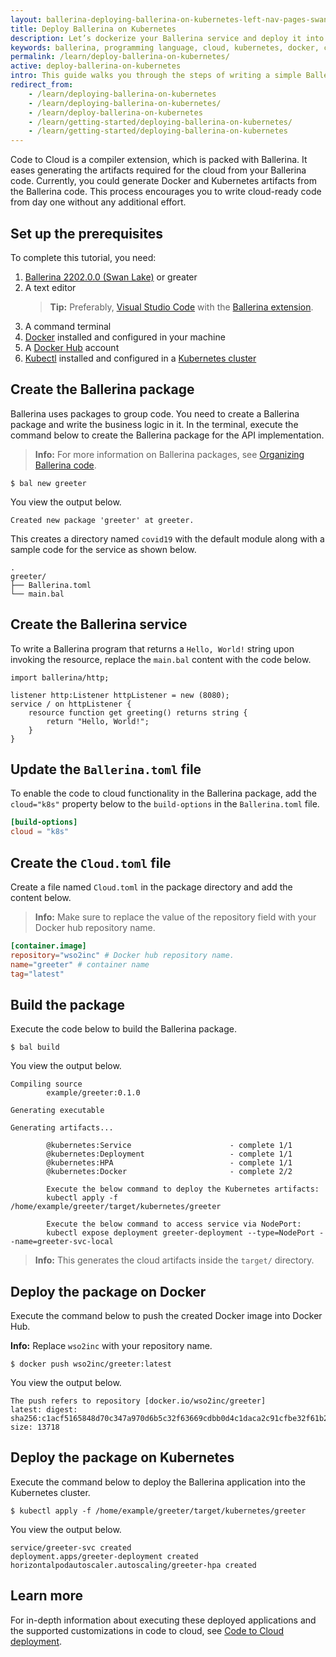 ```yaml
---
layout: ballerina-deploying-ballerina-on-kubernetes-left-nav-pages-swanlake
title: Deploy Ballerina on Kubernetes
description: Let’s dockerize your Ballerina service and deploy it into Kubernetes.
keywords: ballerina, programming language, cloud, kubernetes, docker, cloud-native
permalink: /learn/deploy-ballerina-on-kubernetes/
active: deploy-ballerina-on-kubernetes
intro: This guide walks you through the steps of writing a simple Ballerina service, dockerizing the application, and deploy it in Kubernetes.
redirect_from:
    - /learn/deploying-ballerina-on-kubernetes
    - /learn/deploying-ballerina-on-kubernetes/
    - /learn/deploy-ballerina-on-kubernetes
    - /learn/getting-started/deploying-ballerina-on-kubernetes/
    - /learn/getting-started/deploying-ballerina-on-kubernetes
---
```


Code to Cloud is a compiler extension, which is packed with Ballerina. It eases generating the artifacts required for the cloud from your Ballerina code. Currently, you could generate Docker and Kubernetes artifacts from the Ballerina code. This process encourages you to write cloud-ready code from day one without any additional effort. 

## Set up the prerequisites

To complete this tutorial, you need:

1. [Ballerina 2202.0.0 (Swan Lake)](https://ballerina.io/learn/installing-ballerina/setting-up-ballerina/) or greater
2. A text editor
    >**Tip:** Preferably, [Visual Studio Code](https://code.visualstudio.com/) with the [Ballerina extension](https://marketplace.visualstudio.com/items?itemName=WSO2.ballerina).
3. A command terminal
4. [Docker](https://www.docker.com/) installed and configured in your machine
5. A [Docker Hub](https://hub.docker.com/) account
6. [Kubectl](https://kubernetes.io/docs/tasks/tools/) installed and configured in a [Kubernetes cluster](https://minikube.sigs.k8s.io/docs/start/)

## Create the Ballerina package

Ballerina uses packages to group code. You need to create a Ballerina package and write the business logic in it. In the terminal, execute the command below to create the Ballerina package for the API implementation.

> **Info:** For more information on Ballerina packages, see [Organizing Ballerina code](/learn/organizing-ballerina-code/).

```
$ bal new greeter
```

You view the output below.


```
Created new package 'greeter' at greeter.
```

This creates a directory named `covid19` with the default module along with a sample code for the service as shown below. 

```
.
greeter/
├── Ballerina.toml
└── main.bal
```

## Create the Ballerina service

To write a Ballerina program that returns a `Hello, World!` string upon invoking the resource, replace the `main.bal` content with the code below.

```ballerina
import ballerina/http;

listener http:Listener httpListener = new (8080);
service / on httpListener {
    resource function get greeting() returns string { 
        return "Hello, World!"; 
    }
}
```

## Update the `Ballerina.toml` file

To enable the code to cloud functionality in the Ballerina package, add the `cloud="k8s"` property below to the `build-options` in the `Ballerina.toml` file.

```toml
[build-options]
cloud = "k8s"
```

## Create the `Cloud.toml` file

Create a file named `Cloud.toml` in the package directory and add the content below. 

>**Info:** Make sure to replace the value of the repository field with your Docker hub repository name.

```toml
[container.image]
repository="wso2inc" # Docker hub repository name.
name="greeter" # container name
tag="latest"
```

## Build the package

Execute the code below to build the Ballerina package.

```
$ bal build
```

You view the output below.

```
Compiling source
        example/greeter:0.1.0

Generating executable

Generating artifacts...

        @kubernetes:Service                      - complete 1/1
        @kubernetes:Deployment                   - complete 1/1
        @kubernetes:HPA                          - complete 1/1
        @kubernetes:Docker                       - complete 2/2 

        Execute the below command to deploy the Kubernetes artifacts: 
        kubectl apply -f /home/example/greeter/target/kubernetes/greeter

        Execute the below command to access service via NodePort: 
        kubectl expose deployment greeter-deployment --type=NodePort --name=greeter-svc-local
```

>**Info:** This generates the cloud artifacts inside the `target/` directory.

## Deploy the package on Docker

Execute the command below to push the created Docker image into Docker Hub.

**Info:** Replace `wso2inc` with your repository name.

```
$ docker push wso2inc/greeter:latest
```

You view the output below.

```
The push refers to repository [docker.io/wso2inc/greeter]
latest: digest: sha256:c1acf5165848d70c347a970d6b5c32f63669cdbb0d4c1daca2c91cfbe32f61b2 size: 13718
```

## Deploy the package on Kubernetes

Execute the command below to deploy the Ballerina application into the Kubernetes cluster.

```
$ kubectl apply -f /home/example/greeter/target/kubernetes/greeter
```
You view the output below.

```ballerina
service/greeter-svc created
deployment.apps/greeter-deployment created
horizontalpodautoscaler.autoscaling/greeter-hpa created
```

## Learn more

For in-depth information about executing these deployed applications and the supported customizations in code to cloud, see [Code to Cloud deployment](/learn/run-ballerina-programs-in-the-cloud/code-to-cloud-deployment/).
 